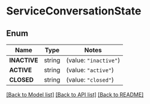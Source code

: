 # ServiceConversationState

## Enum
Name | Type | Notes
------------ | ------------- | -------------
**INACTIVE** | string | (value: `"inactive"`)
**ACTIVE** | string | (value: `"active"`)
**CLOSED** | string | (value: `"closed"`)


[[Back to Model list]](../README.md#documentation-for-models) [[Back to API list]](../README.md#documentation-for-api-endpoints) [[Back to README]](../README.md)


